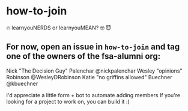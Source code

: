 # how-to-join
🔥  learnyouNERDS or learnyouMEAN? 🤓 😈

## For now, open an issue in `how-to-join` and tag one of the owners of the fsa-alumni org:
Nick "The Decision Guy" Palenchar @nickpalenchar
Wesley "opinions" Robinson @WesleyDRobinson
Katie "no griffins allowed" Buechner @kbuechner

I'd appreciate a little form + bot to automate adding members
If you're looking for a project to work on, you can build it :)
